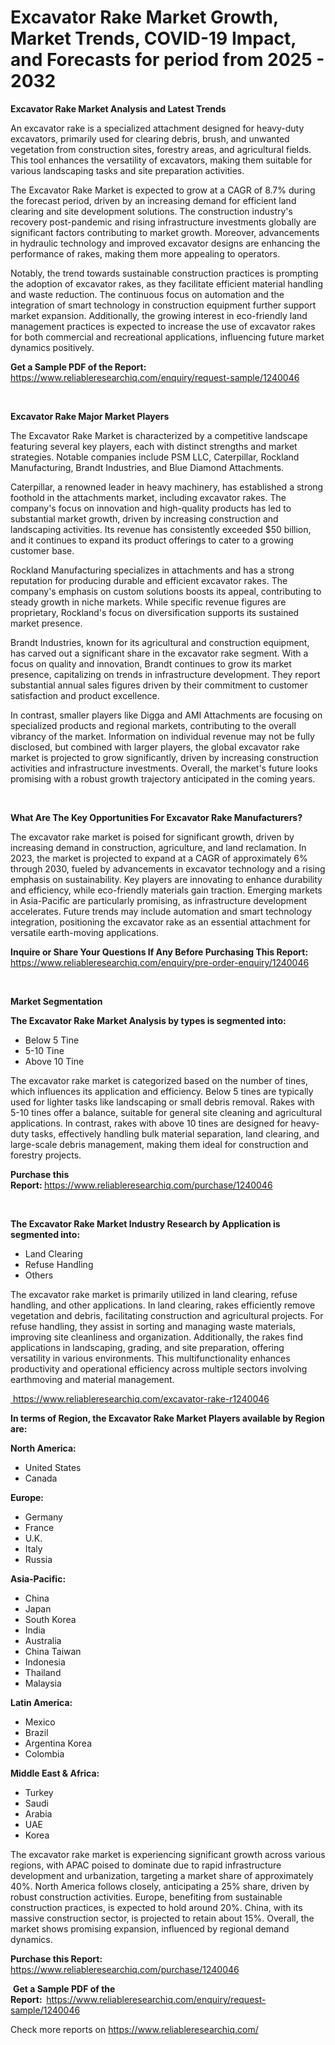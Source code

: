 <p><h1>Excavator Rake Market Growth, Market Trends, COVID-19 Impact, and Forecasts for period from 2025 - 2032</h1></p><p><strong>Excavator Rake Market Analysis and Latest Trends</strong></p>
<p><p>An excavator rake is a specialized attachment designed for heavy-duty excavators, primarily used for clearing debris, brush, and unwanted vegetation from construction sites, forestry areas, and agricultural fields. This tool enhances the versatility of excavators, making them suitable for various landscaping tasks and site preparation activities. </p><p>The Excavator Rake Market is expected to grow at a CAGR of 8.7% during the forecast period, driven by an increasing demand for efficient land clearing and site development solutions. The construction industry's recovery post-pandemic and rising infrastructure investments globally are significant factors contributing to market growth. Moreover, advancements in hydraulic technology and improved excavator designs are enhancing the performance of rakes, making them more appealing to operators.</p><p>Notably, the trend towards sustainable construction practices is prompting the adoption of excavator rakes, as they facilitate efficient material handling and waste reduction. The continuous focus on automation and the integration of smart technology in construction equipment further support market expansion. Additionally, the growing interest in eco-friendly land management practices is expected to increase the use of excavator rakes for both commercial and recreational applications, influencing future market dynamics positively.</p></p>
<p><strong>Get a Sample PDF of the Report:&nbsp;</strong> <a href="https://www.reliableresearchiq.com/enquiry/request-sample/1240046?utm_campaign=3099&utm_medium=2&utm_source=Github&utm_content=ia&utm_term=11042025&utm_id=excavator-rake">https://www.reliableresearchiq.com/enquiry/request-sample/1240046</a></p>
<p>&nbsp;</p>
<p><strong>Excavator Rake Major Market Players</strong></p>
<p><p>The Excavator Rake Market is characterized by a competitive landscape featuring several key players, each with distinct strengths and market strategies. Notable companies include PSM LLC, Caterpillar, Rockland Manufacturing, Brandt Industries, and Blue Diamond Attachments. </p><p>Caterpillar, a renowned leader in heavy machinery, has established a strong foothold in the attachments market, including excavator rakes. The company's focus on innovation and high-quality products has led to substantial market growth, driven by increasing construction and landscaping activities. Its revenue has consistently exceeded $50 billion, and it continues to expand its product offerings to cater to a growing customer base.</p><p>Rockland Manufacturing specializes in attachments and has a strong reputation for producing durable and efficient excavator rakes. The company's emphasis on custom solutions boosts its appeal, contributing to steady growth in niche markets. While specific revenue figures are proprietary, Rockland's focus on diversification supports its sustained market presence.</p><p>Brandt Industries, known for its agricultural and construction equipment, has carved out a significant share in the excavator rake segment. With a focus on quality and innovation, Brandt continues to grow its market presence, capitalizing on trends in infrastructure development. They report substantial annual sales figures driven by their commitment to customer satisfaction and product excellence.</p><p>In contrast, smaller players like Digga and AMI Attachments are focusing on specialized products and regional markets, contributing to the overall vibrancy of the market. Information on individual revenue may not be fully disclosed, but combined with larger players, the global excavator rake market is projected to grow significantly, driven by increasing construction activities and infrastructure investments. Overall, the market's future looks promising with a robust growth trajectory anticipated in the coming years.</p></p>
<p>&nbsp;</p>
<p><strong>What Are The Key Opportunities For Excavator Rake Manufacturers?</strong></p>
<p><p>The excavator rake market is poised for significant growth, driven by increasing demand in construction, agriculture, and land reclamation. In 2023, the market is projected to expand at a CAGR of approximately 6% through 2030, fueled by advancements in excavator technology and a rising emphasis on sustainability. Key players are innovating to enhance durability and efficiency, while eco-friendly materials gain traction. Emerging markets in Asia-Pacific are particularly promising, as infrastructure development accelerates. Future trends may include automation and smart technology integration, positioning the excavator rake as an essential attachment for versatile earth-moving applications.</p></p>
<p><strong>Inquire or Share Your Questions If Any Before Purchasing This Report:</strong> <a href="https://www.reliableresearchiq.com/enquiry/pre-order-enquiry/1240046?utm_campaign=3099&utm_medium=2&utm_source=Github&utm_content=ia&utm_term=11042025&utm_id=excavator-rake">https://www.reliableresearchiq.com/enquiry/pre-order-enquiry/1240046</a></p>
<p>&nbsp;</p>
<p><strong>Market Segmentation</strong></p>
<p><strong>The Excavator Rake Market Analysis by types is segmented into:</strong></p>
<p><ul><li>Below 5 Tine</li><li>5-10 Tine</li><li>Above 10 Tine</li></ul></p>
<p><p>The excavator rake market is categorized based on the number of tines, which influences its application and efficiency. Below 5 tines are typically used for lighter tasks like landscaping or small debris removal. Rakes with 5-10 tines offer a balance, suitable for general site cleaning and agricultural applications. In contrast, rakes with above 10 tines are designed for heavy-duty tasks, effectively handling bulk material separation, land clearing, and large-scale debris management, making them ideal for construction and forestry projects.</p></p>
<p><strong>Purchase this Report:&nbsp;</strong><a href="https://www.reliableresearchiq.com/purchase/1240046?utm_campaign=3099&utm_medium=2&utm_source=Github&utm_content=ia&utm_term=11042025&utm_id=excavator-rake">https://www.reliableresearchiq.com/purchase/1240046</a></p>
<p>&nbsp;</p>
<p><strong>The Excavator Rake Market Industry Research by Application is segmented into:</strong></p>
<p><ul><li>Land Clearing</li><li>Refuse Handling</li><li>Others</li></ul></p>
<p><p>The excavator rake market is primarily utilized in land clearing, refuse handling, and other applications. In land clearing, rakes efficiently remove vegetation and debris, facilitating construction and agricultural projects. For refuse handling, they assist in sorting and managing waste materials, improving site cleanliness and organization. Additionally, the rakes find applications in landscaping, grading, and site preparation, offering versatility in various environments. This multifunctionality enhances productivity and operational efficiency across multiple sectors involving earthmoving and material management.</p></p>
<p><a href="https://www.reliableresearchiq.com/excavator-rake-r1240046?utm_campaign=3099&utm_medium=2&utm_source=Github&utm_content=ia&utm_term=11042025&utm_id=excavator-rake">&nbsp;https://www.reliableresearchiq.com/excavator-rake-r1240046</a></p>
<p><strong>In terms of Region, the Excavator Rake Market Players available by Region are:</strong></p>
<p>
    <p> <strong> North America: </strong>
        <ul>
            <li>United States</li>
            <li>Canada</li>
        </ul>
        </p> 
    <p> <strong> Europe: </strong>
        <ul>
            <li>Germany</li>
            <li>France</li>
            <li>U.K.</li>
            <li>Italy</li>
            <li>Russia</li>
        </ul>
        </p> 
    <p> <strong> Asia-Pacific: </strong>
        <ul>
            <li>China</li>
            <li>Japan</li>
            <li>South Korea</li>
            <li>India</li>
            <li>Australia</li>
            <li>China Taiwan</li>
            <li>Indonesia</li>
            <li>Thailand</li>
            <li>Malaysia</li>
        </ul>
        </p> 
    <p> <strong> Latin America: </strong>
        <ul>
            <li>Mexico</li>
            <li>Brazil</li>
            <li>Argentina Korea</li>
            <li>Colombia</li>
        </ul>
        </p> 
    <p> <strong> Middle East & Africa: </strong>
        <ul>
            <li>Turkey</li>
            <li>Saudi</li>
            <li>Arabia</li>
            <li>UAE</li>
            <li>Korea</li>
        </ul>
    </p>
    </p>
<p><p>The excavator rake market is experiencing significant growth across various regions, with APAC poised to dominate due to rapid infrastructure development and urbanization, targeting a market share of approximately 40%. North America follows closely, anticipating a 25% share, driven by robust construction activities. Europe, benefiting from sustainable construction practices, is expected to hold around 20%. China, with its massive construction sector, is projected to retain about 15%. Overall, the market shows promising expansion, influenced by regional demand dynamics.</p></p>
<p><strong>Purchase this Report: </strong><a href="https://www.reliableresearchiq.com/purchase/1240046?utm_campaign=3099&utm_medium=2&utm_source=Github&utm_content=ia&utm_term=11042025&utm_id=excavator-rake">https://www.reliableresearchiq.com/purchase/1240046</a></p>
<p>&nbsp;<strong>Get a Sample PDF of the Report:&nbsp;&nbsp;</strong><a href="https://www.reliableresearchiq.com/enquiry/request-sample/1240046?utm_campaign=3099&utm_medium=2&utm_source=Github&utm_content=ia&utm_term=11042025&utm_id=excavator-rake">https://www.reliableresearchiq.com/enquiry/request-sample/1240046</a></p>
<p><strong></strong></p>
<p>Check more reports on <a href="https://www.reliableresearchiq.com/?utm_campaign=3099&utm_medium=2&utm_source=Github&utm_content=ia&utm_term=11042025&utm_id=excavator-rake">https://www.reliableresearchiq.com/</a></p>